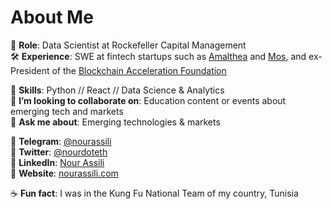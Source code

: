 # About Me

🔭 **Role**: Data Scientist at Rockefeller Capital Management  
🛠 **Experience**: SWE at fintech startups such as [Amalthea](https://amaltheafs.com/) and [Mos](https://mos.com/), and ex-President of the [Blockchain Acceleration Foundation ](https://www.blockchainacceleration.org/) 

🤹‍ **Skills**: Python // React // Data Science & Analytics  
🏓 **I’m looking to collaborate on**: Education content or events about emerging tech and markets   
💬 **Ask me about**: Emerging technologies & markets

🍜 **Telegram**: [@nourassili](https://t.me/nourassili)  
🍜 **Twitter**: [@nourdoteth](https://twitter.com/nourdoteth)  
🍜 **LinkedIn**: [Nour Assili](https://www.linkedin.com/in/nour-assili-058916149/)  
🍜 **Website**: [nourassili.com](https://nourassili.com)  

☕ **Fun fact**: I was in the Kung Fu National Team of my country, Tunisia
